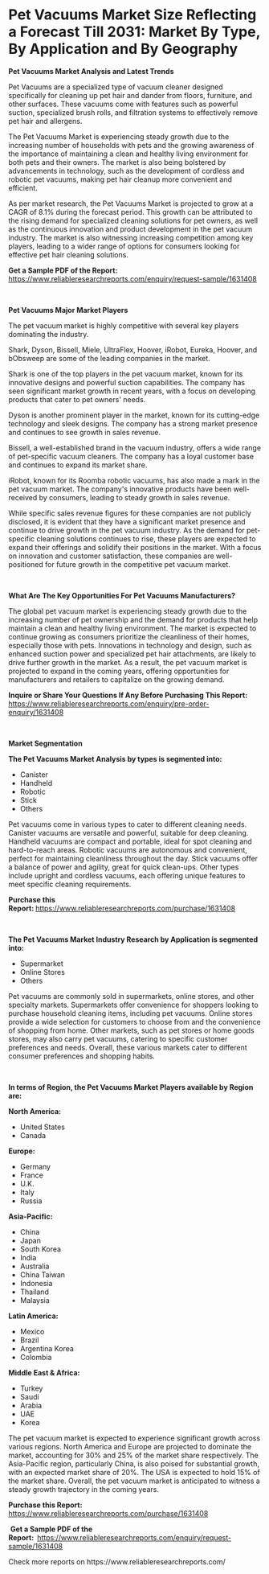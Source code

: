 <p><h1>Pet Vacuums Market Size Reflecting a Forecast Till 2031: Market By Type, By Application and By Geography</h1></p><p><strong>Pet Vacuums Market Analysis and Latest Trends</strong></p>
<p><p>Pet Vacuums are a specialized type of vacuum cleaner designed specifically for cleaning up pet hair and dander from floors, furniture, and other surfaces. These vacuums come with features such as powerful suction, specialized brush rolls, and filtration systems to effectively remove pet hair and allergens.</p><p>The Pet Vacuums Market is experiencing steady growth due to the increasing number of households with pets and the growing awareness of the importance of maintaining a clean and healthy living environment for both pets and their owners. The market is also being bolstered by advancements in technology, such as the development of cordless and robotic pet vacuums, making pet hair cleanup more convenient and efficient.</p><p>As per market research, the Pet Vacuums Market is projected to grow at a CAGR of 8.1% during the forecast period. This growth can be attributed to the rising demand for specialized cleaning solutions for pet owners, as well as the continuous innovation and product development in the pet vacuum industry. The market is also witnessing increasing competition among key players, leading to a wider range of options for consumers looking for effective pet hair cleaning solutions.</p></p>
<p><strong>Get a Sample PDF of the Report:&nbsp;</strong> <a href="https://www.reliableresearchreports.com/enquiry/request-sample/1631408">https://www.reliableresearchreports.com/enquiry/request-sample/1631408</a></p>
<p>&nbsp;</p>
<p><strong>Pet Vacuums Major Market Players</strong></p>
<p><p>The pet vacuum market is highly competitive with several key players dominating the industry. </p><p>Shark, Dyson, Bissell, Miele, UltraFlex, Hoover, iRobot, Eureka, Hoover, and bObsweep are some of the leading companies in the market.</p><p>Shark is one of the top players in the pet vacuum market, known for its innovative designs and powerful suction capabilities. The company has seen significant market growth in recent years, with a focus on developing products that cater to pet owners' needs.</p><p>Dyson is another prominent player in the market, known for its cutting-edge technology and sleek designs. The company has a strong market presence and continues to see growth in sales revenue.</p><p>Bissell, a well-established brand in the vacuum industry, offers a wide range of pet-specific vacuum cleaners. The company has a loyal customer base and continues to expand its market share.</p><p>iRobot, known for its Roomba robotic vacuums, has also made a mark in the pet vacuum market. The company's innovative products have been well-received by consumers, leading to steady growth in sales revenue.</p><p>While specific sales revenue figures for these companies are not publicly disclosed, it is evident that they have a significant market presence and continue to drive growth in the pet vacuum industry. As the demand for pet-specific cleaning solutions continues to rise, these players are expected to expand their offerings and solidify their positions in the market. With a focus on innovation and customer satisfaction, these companies are well-positioned for future growth in the competitive pet vacuum market.</p></p>
<p>&nbsp;</p>
<p><strong>What Are The Key Opportunities For Pet Vacuums Manufacturers?</strong></p>
<p><p>The global pet vacuum market is experiencing steady growth due to the increasing number of pet ownership and the demand for products that help maintain a clean and healthy living environment. The market is expected to continue growing as consumers prioritize the cleanliness of their homes, especially those with pets. Innovations in technology and design, such as enhanced suction power and specialized pet hair attachments, are likely to drive further growth in the market. As a result, the pet vacuum market is projected to expand in the coming years, offering opportunities for manufacturers and retailers to capitalize on the growing demand.</p></p>
<p><strong>Inquire or Share Your Questions If Any Before Purchasing This Report:</strong> <a href="https://www.reliableresearchreports.com/enquiry/pre-order-enquiry/1631408">https://www.reliableresearchreports.com/enquiry/pre-order-enquiry/1631408</a></p>
<p>&nbsp;</p>
<p><strong>Market Segmentation</strong></p>
<p><strong>The Pet Vacuums Market Analysis by types is segmented into:</strong></p>
<p><ul><li>Canister</li><li>Handheld</li><li>Robotic</li><li>Stick</li><li>Others</li></ul></p>
<p><p>Pet vacuums come in various types to cater to different cleaning needs. Canister vacuums are versatile and powerful, suitable for deep cleaning. Handheld vacuums are compact and portable, ideal for spot cleaning and hard-to-reach areas. Robotic vacuums are autonomous and convenient, perfect for maintaining cleanliness throughout the day. Stick vacuums offer a balance of power and agility, great for quick clean-ups. Other types include upright and cordless vacuums, each offering unique features to meet specific cleaning requirements.</p></p>
<p><strong>Purchase this Report:&nbsp;</strong><a href="https://www.reliableresearchreports.com/purchase/1631408">https://www.reliableresearchreports.com/purchase/1631408</a></p>
<p>&nbsp;</p>
<p><strong>The Pet Vacuums Market Industry Research by Application is segmented into:</strong></p>
<p><ul><li>Supermarket</li><li>Online Stores</li><li>Others</li></ul></p>
<p><p>Pet vacuums are commonly sold in supermarkets, online stores, and other specialty markets. Supermarkets offer convenience for shoppers looking to purchase household cleaning items, including pet vacuums. Online stores provide a wide selection for customers to choose from and the convenience of shopping from home. Other markets, such as pet stores or home goods stores, may also carry pet vacuums, catering to specific customer preferences and needs. Overall, these various markets cater to different consumer preferences and shopping habits.</p></p>
<p>&nbsp;</p>
<p><strong>In terms of Region, the Pet Vacuums Market Players available by Region are:</strong></p>
<p>
    <p> <strong> North America: </strong>
        <ul>
            <li>United States</li>
            <li>Canada</li>
        </ul>
        </p> 
    <p> <strong> Europe: </strong>
        <ul>
            <li>Germany</li>
            <li>France</li>
            <li>U.K.</li>
            <li>Italy</li>
            <li>Russia</li>
        </ul>
        </p> 
    <p> <strong> Asia-Pacific: </strong>
        <ul>
            <li>China</li>
            <li>Japan</li>
            <li>South Korea</li>
            <li>India</li>
            <li>Australia</li>
            <li>China Taiwan</li>
            <li>Indonesia</li>
            <li>Thailand</li>
            <li>Malaysia</li>
        </ul>
        </p> 
    <p> <strong> Latin America: </strong>
        <ul>
            <li>Mexico</li>
            <li>Brazil</li>
            <li>Argentina Korea</li>
            <li>Colombia</li>
        </ul>
        </p> 
    <p> <strong> Middle East & Africa: </strong>
        <ul>
            <li>Turkey</li>
            <li>Saudi</li>
            <li>Arabia</li>
            <li>UAE</li>
            <li>Korea</li>
        </ul>
    </p>
    </p>
<p><p>The pet vacuum market is expected to experience significant growth across various regions. North America and Europe are projected to dominate the market, accounting for 30% and 25% of the market share respectively. The Asia-Pacific region, particularly China, is also poised for substantial growth, with an expected market share of 20%. The USA is expected to hold 15% of the market share. Overall, the pet vacuum market is anticipated to witness a steady growth trajectory in the coming years.</p></p>
<p><strong>Purchase this Report: </strong><a href="https://www.reliableresearchreports.com/purchase/1631408">https://www.reliableresearchreports.com/purchase/1631408</a></p>
<p>&nbsp;<strong>Get a Sample PDF of the Report:&nbsp;&nbsp;</strong><a href="https://www.reliableresearchreports.com/enquiry/request-sample/1631408">https://www.reliableresearchreports.com/enquiry/request-sample/1631408</a></p>
<p><strong></strong></p>
<p>Check more reports on https://www.reliableresearchreports.com/</p>